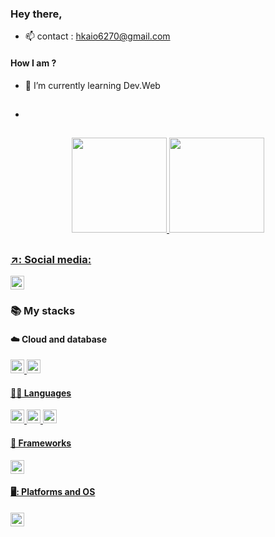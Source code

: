 ### Hey there, 

- 📫 contact : hkaio6270@gmail.com

#### How I am ?

- 🌱 I’m currently learning Dev.Web
- 
  ##

<div align="center">
  <a href="https://github.com/kain-tech">
  <img height="152em" src="https://github-readme-stats.vercel.app/api?username=kain-tech&show_icons=true&theme=tokyonight&include_all_commits=true&count_private=true"/>
  <img height="152em" src="https://github-readme-stats.vercel.app/api/top-langs/?username=kain-tech&layout=compact&langs_count=7&theme=tokyonight"/>
</div> 
  
  ##
 
  ### ↗️: Social media:
  
<div aling="center"> 
  <a href="https://www.linkedin.com/in/kaiohenrique-03310922a/"> <img height="22em" src=https://img.shields.io/badge/LinkedIn-0077B5?style=for-the-badge&logo=linkedin&logoColor=white>
<a> 
</div>
  
### :books: My stacks

<div align="left"> 
  
  #### ☁️ Cloud and database

<div>
  <a href=https://docs.aws.amazon.com/ target="_blank"><img height="22em" src="https://img.shields.io/badge/Amazon_AWS-FF9900?style=for-the-badge&logo=amazonaws&logoColor=white">
  <a href=https://dev.mysql.com/doc/ target="_blank"><img height="22em" src="https://img.shields.io/badge/MySQL-005C84?style=for-the-badge&logo=mysql&logoColor=white"> 
<div> 
  
  #### 👩‍💻 Languages
  
<div>
  <a href=https://devdocs.io/python/ target="_blank"><img height="22em" src="https://img.shields.io/badge/Python-FFD43B?style=for-the-badge&logo=python&logoColor=darkgreen">
  <a href=https://devdocs.io/javascript/ target="_blank"><img height="22em" src="https://img.shields.io/badge/JavaScript-323330?style=for-the-badge&logo=javascript&logoColor=F7DF1E"> 
  <a href=https://devdocs.io/html/ target="_blank"><img height="22em" src="https://img.shields.io/badge/HTML5-E34F26?style=for-the-badge&logo=html5&logoColor=white"> 
<div>
    
#### 🚀 Frameworks

<div>
  <a href= tahttps://getbootstrap.com/docs/4.1/getting-started/introduction/rhttps://getbootstrap.com/docs/4.1/getting-started/introduction/get="_blank"><img height="22em" src="https://img.shields.io/badge/Bootstrap-563D7C?style=for-the-badge&logo=bootstrap&logoColor=white"> 
<div>  
  
#### 🖥️: Platforms and OS  

<div>
  <a href=https://docs.microsoft.com/pt-br/windows/ target="_blank"><img height="22em" src="https://img.shields.io/badge/Windows-0078D6?style=for-the-badge&logo=windows&logoColor=white">   
</div>
